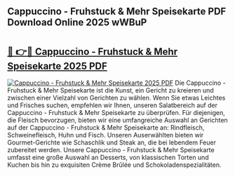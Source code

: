 ## Cappuccino - Fruhstuck & Mehr Speisekarte PDF Download Online 2025 wWBuP

# <h2><a href="http://gc68cf.nevu.top/?p=Cappuccino+-+Fruhstuck+%26+Mehr+Speisekarte">🔗 👉🔴 Cappuccino - Fruhstuck & Mehr Speisekarte 2025 PDF</a></h2>

[![Cappuccino - Fruhstuck & Mehr Speisekarte 2025 PDF](https://i.imgur.com/dBaPXMq.png)](http://gc68cf.nevu.top/?p=Cappuccino+-+Fruhstuck+%26+Mehr+Speisekarte)
Die Cappuccino - Fruhstuck & Mehr Speisekarte ist die Kunst, ein Gericht zu kreieren und zwischen einer Vielzahl von Gerichten zu wählen. Wenn Sie etwas Leichtes und Frisches suchen, empfehlen wir Ihnen, unseren Salatbereich auf der Cappuccino - Fruhstuck & Mehr Speisekarte zu überprüfen. Für diejenigen, die Fleisch bevorzugen, bieten wir eine umfangreiche Auswahl an Gerichten auf der Cappuccino - Fruhstuck & Mehr Speisekarte an: Rindfleisch, Schweinefleisch, Huhn und Fisch. Unseren Auserwählten bieten wir Gourmet-Gerichte wie Schaschlik und Steak an, die bei lebendem Feuer zubereitet werden. Unsere Cappuccino - Fruhstuck & Mehr Speisekarte umfasst eine große Auswahl an Desserts, von klassischen Torten und Kuchen bis hin zu exquisiten Crème Brûlée und Schokoladenspezialitäten.
